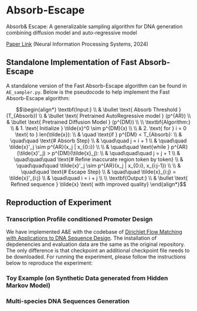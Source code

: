 # Absorb-Escape
Absorb&amp; Escape: A generalizable sampling algorithm for DNA generation combining diffusion model and auto-regressive model

[Paper Link](https://neurips.cc/virtual/2024/poster/94782) (Neural Information Processing Systems, 2024)

## Standalone Implementation of Fast Absorb-Escape

A standalone version of the Fast Absorb-Escape algorithm can be found in `AE_sampler.py`. Below is the pseudocode to help implement the Fast Absorb-Escape algorithm:

```math
\begin{align*}
\textbf{Input:} \\
& \bullet \text{ Absorb Threshold } (T_{Absorb}) \\
& \bullet \text{ Pretrained AutoRegressive model } (p^{AR}) \\
& \bullet \text{ Pretrained Diffusion Model } (p^{DM}) \\
\\
\textbf{Algorithm:} \\
& 1. \text{ Initialize } \tilde{x}^0 \sim p^{DM}(x) \\
\\
& 2. \text{ for } i = 0 \text{ to } len(\tilde{x}): \\
& \quad \text{if } p^{DM} < T_{Absorb}: \\
& \quad\quad \text{# Absorb Step} \\
& \quad\quad j = i + 1 \\
& \quad\quad \tilde{x}'_j \sim p^{AR}(x_j | x_{0:i}) \\
\\
& \quad\quad \text{while } p^{AR}(\tilde{x}'_j) > p^{DM}(\tilde{x}_j): \\
& \quad\quad\quad j = j + 1 \\
& \quad\quad\quad \text{# Refine inaccurate region token by token} \\
& \quad\quad\quad \tilde{x}'_j \sim p^{AR}(x_j | x_{0:i}, x_{i:j-1}) \\
\\
& \quad\quad \text{# Escape Step} \\
& \quad\quad \tilde{x}_{i:j} = \tilde{x}'_{i:j} \\
& \quad\quad i = i + j \\
\\
\textbf{Output:} \\
& \bullet \text{ Refined sequence } \tilde{x} \text{ with improved quality}
\end{align*}
```

## Reproduction of Experiment
### Transcription Profile conditioned Promoter Design

We have implemented A\&E with the codebase of [Dirichlet Flow Matching with Applications to DNA Sequence Design](https://github.com/HannesStark/dirichlet-flow-matching/tree/main). The installation of depdenencies and evaluation data are the same as the original repository. The only difference is that checkpoint an additional checkpoint file needs to be downloaded. For running the experiment, please follow the instructions below to reproduce the experiment:

### Toy Example (on Synthetic Data generated from Hidden Markov Model)


### Multi-species DNA Sequences Generation
